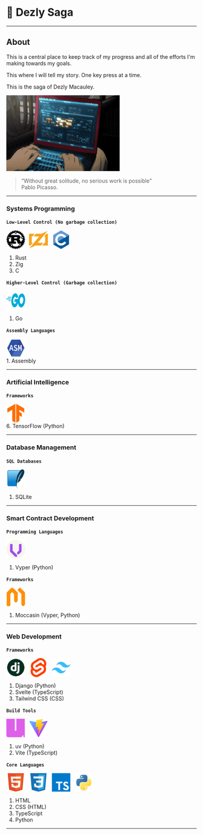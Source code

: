 # 🎒 Dezly Saga 
___

## About

This is a central place to keep track of my progress and all of the efforts I'm making
towards my goals.

This where I will tell my story. One key press at a time. 

This is the saga of Dezly Macauley.

<img src="./dezly_saga.gif" width="300" height="200" />

>“Without great solitude, no serious work is possible”
> <br>Pablo Picasso.

___
### Systems Programming

**`Low-Level Control (No garbage collection)`**
<div style="display: flex; align-items: center; justify-content: flex-start; gap: 10px;">
    <img src="./00-tech-logos/rust.png" width="50" height="50" alt="Rust Logo" />
    <img src="./00-tech-logos/zig.png" width="50" height="50" alt="Zig Logo" />
    <img src="./00-tech-logos/c.png" width="50" height="50" alt="Go Logo" />
</div>

1. Rust
2. Zig
3. C

**`Higher-Level Control (Garbage collection)`**
<div style="display: flex; align-items: center; justify-content: flex-start; gap: 10px;">
    <img src="./00-tech-logos/go.png" width="50" height="50" alt="Go Logo" />
</div>

1. Go

**`Assembly Languages`**
<div style="display: flex; align-items: center; justify-content: flex-start; gap: 10px;">
    <img src="./00-tech-logos/assembly.png" width="50" height="50" alt="Assembly Logo" />
</div>
1. Assembly

___
### Artificial Intelligence

**`Frameworks`**
<div style="display: flex; align-items: center; justify-content: flex-start; gap: 10px;">
    <img src="./00-tech-logos/tensorflow.png" width="50" height="50" alt="Vyper Logo" />
</div>
6. TensorFlow (Python)

___
### Database Management

**`SQL Databases`**
<div style="display: flex; align-items: center; justify-content: flex-start; gap: 10px;">
    <img src="./00-tech-logos/sqlite.png" width="50" height="50" alt="SQLite Logo" />
</div>

1. SQLite

___
### Smart Contract Development

**`Programming Languages`**
<div style="display: flex; align-items: center; justify-content: flex-start; gap: 10px;">
    <img src="./00-tech-logos/vyper.png" width="50" height="50" alt="Vyper Logo" />
</div>

1. Vyper (Python)

**`Frameworks`**

<div style="display: flex; align-items: center; justify-content: flex-start; gap: 10px;">
    <img src="./00-tech-logos/moccasin.png" width="50" height="50" alt="Moccasin Logo" />
</div>

1. Moccasin (Vyper, Python)

___
### Web Development 

**`Frameworks`**
<div style="display: flex; align-items: center; justify-content: flex-start; gap: 10px;">
    <img src="./00-tech-logos/django.png" width="50" height="50" alt="Django Logo" />
    <img src="./00-tech-logos/svelte.png" width="50" height="50" alt="Svelte Logo" />
    <img src="./00-tech-logos/tailwindcss.png" width="50" height="50" alt="Tailwind Logo" />
</div>

1. Django (Python)
2. Svelte (TypeScript)
3. Tailwind CSS (CSS) 

**`Build Tools`**
<div style="display: flex; align-items: center; justify-content: flex-start; gap: 10px;">
    <img src="./00-tech-logos/uv.png" width="50" height="50" alt="Vite Logo" />
    <img src="./00-tech-logos/vite.png" width="50" height="50" alt="uv Logo" />
</div>

1. uv (Python)
2. Vite (TypeScript) 

**`Core Languages`**
<div style="display: flex; align-items: center; justify-content: flex-start; gap: 10px;">
    <img src="./00-tech-logos/html.png" width="50" height="50" alt="HTML Logo" />
    <img src="./00-tech-logos/css.png" width="50" height="50" alt="CSS Logo" />
    <img src="./00-tech-logos/typescript.png" width="50" height="50" alt="TypeScript Logo" />
    <img src="./00-tech-logos/python.png" width="50" height="50" alt="Python Logo" />
</div>

1. HTML
2. CSS (HTML)
3. TypeScript
5. Python

___
